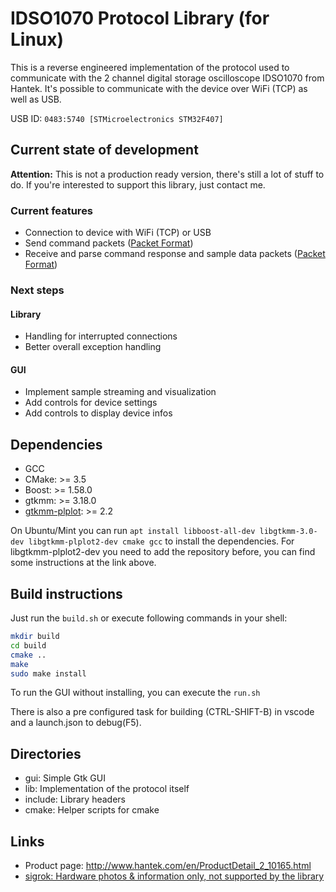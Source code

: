 # IDSO1070 Protocol Library (for Linux)

This is a reverse engineered implementation of the protocol used to communicate with the 2 channel digital storage oscilloscope IDSO1070 from Hantek.
It's possible to communicate with the device over WiFi (TCP) as well as USB.

USB ID: ```0483:5740 [STMicroelectronics STM32F407]```

## Current state of development

**Attention:**  This is not a production ready version, there's still a lot of stuff to do. If you're interested to support this library, just contact me.

### Current features

* Connection to device with WiFi (TCP) or USB
* Send command packets ([Packet Format](lib/README.md#request-command-packet))
* Receive and parse command response and sample data packets ([Packet Format](lib/README.md#response-packet))

### Next steps

#### Library

* Handling for interrupted connections
* Better overall exception handling

#### GUI

* Implement sample streaming and visualization
* Add controls for device settings
* Add controls to display device infos

## Dependencies

* GCC
* CMake: >= 3.5
* Boost: >= 1.58.0
* gtkmm: >= 3.18.0
* [gtkmm-plplot](https://tschoonj.github.io/gtkmm-plplot/installation_instructions.html): >= 2.2

On Ubuntu/Mint you can run ```apt install libboost-all-dev libgtkmm-3.0-dev libgtkmm-plplot2-dev cmake gcc``` to install the dependencies. For libgtkmm-plplot2-dev you need to add the repository before, you can find some instructions at the link above.

## Build instructions

Just run the ```build.sh``` or execute following commands in your shell:

```bash
mkdir build
cd build
cmake ..
make
sudo make install
```

To run the GUI without installing, you can execute the ```run.sh```

There is also a pre configured task for building (CTRL-SHIFT-B) in vscode and a launch.json to debug(F5).

## Directories

* gui: Simple Gtk GUI
* lib: Implementation of the protocol itself
* include: Library headers
* cmake: Helper scripts for cmake

## Links

* Product page: http://www.hantek.com/en/ProductDetail_2_10165.html
* [sigrok: Hardware photos & information only, not supported by the library](https://sigrok.org/wiki/Hantek_iDSO1070)
